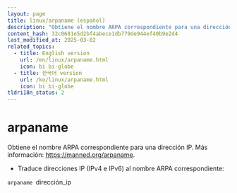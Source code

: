 ```yaml
---
layout: page
title: linux/arpaname (español)
description: "Obtiene el nombre ARPA correspondiente para una dirección IP."
content_hash: 32c0681e5d2bf4abece1db779de944ef40b9e2d4
last_modified_at: 2025-03-02
related_topics:
  - title: English version
    url: /en/linux/arpaname.html
    icon: bi bi-globe
  - title: 한국어 version
    url: /ko/linux/arpaname.html
    icon: bi bi-globe
tldri18n_status: 2
---
```

# arpaname

Obtiene el nombre ARPA correspondiente para una dirección IP.
Más información: <https://manned.org/arpaname>.

- Traduce direcciones IP (IPv4 e IPv6) al nombre ARPA correspondiente:

`arpaname `<span class="tldr-var badge badge-pill bg-dark-lm bg-white-dm text-white-lm text-dark-dm font-weight-bold">dirección_ip</span>
